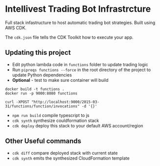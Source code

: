 # Intellivest Trading Bot Infrastrcture

Full stack infastructure to host automatic trading bot strategies. Built using AWS CDK.

The `cdk.json` file tells the CDK Toolkit how to execute your app.

## Updating this project

* Edit python lambda code in `functions` folder to update trading logic
* Run `pipreqs functions --force` in the root directory of the project to update Python dependencies
* <b>Optional</b> - test to make sure container will build

```
docker build -t functions .
docker run -p 9000:8080 functions

curl -XPOST "http://localhost:9000/2015-03-31/functions/function/invocations" -d '{}'

```


* `npm run build`   compile typescript to js
* `cdk synth`       synthesize couldformation stack
* `cdk deploy`      deploy this stack to your default AWS account/region


## Other Useful commands

* `cdk diff`        compare deployed stack with current state
* `cdk synth`       emits the synthesized CloudFormation template
